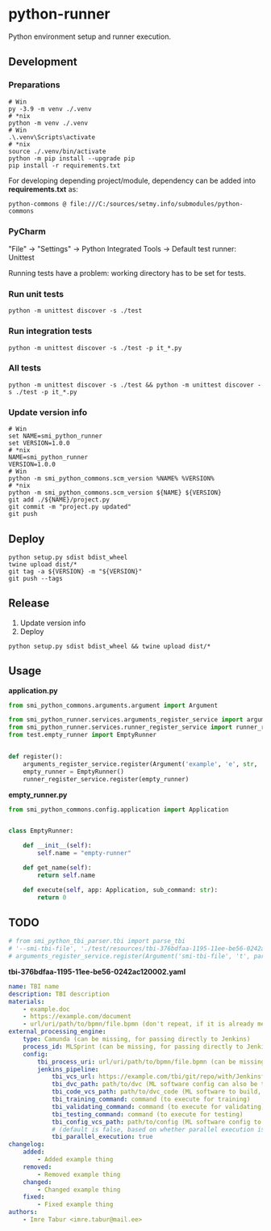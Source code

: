 # python-runner

Python environment setup and runner execution.

## Development

### Preparations

```shell
# Win
py -3.9 -m venv ./.venv
# *nix
python -m venv ./.venv
# Win
.\.venv\Scripts\activate
# *nix
source ./.venv/bin/activate
python -m pip install --upgrade pip
pip install -r requirements.txt
```

For developing depending project/module, dependency can be added into **requirements.txt** as:

    python-commons @ file:///C:/sources/setmy.info/submodules/python-commons

### PyCharm

"File" -> "Settings" -> Python Integrated Tools -> Default test runner: Unittest

Running tests have a problem: working directory has to be set for tests.

### Run unit tests

```shell
python -m unittest discover -s ./test
```

### Run integration tests

```shell
python -m unittest discover -s ./test -p it_*.py
```

### All tests

```shell
python -m unittest discover -s ./test && python -m unittest discover -s ./test -p it_*.py
```

### Update version info

```shell
# Win
set NAME=smi_python_runner
set VERSION=1.0.0
# *nix
NAME=smi_python_runner
VERSION=1.0.0
# Win
python -m smi_python_commons.scm_version %NAME% %VERSION%
# *nix
python -m smi_python_commons.scm_version ${NAME} ${VERSION}
git add ./${NAME}/project.py
git commit -m "project.py updated"
git push
```

## Deploy

```shell
python setup.py sdist bdist_wheel
twine upload dist/*
git tag -a ${VERSION} -m "${VERSION}"
git push --tags
```

## Release

1. Update version info
2. Deploy

```shell
python setup.py sdist bdist_wheel && twine upload dist/*
```

## Usage

**application.py**

```python
from smi_python_commons.arguments.argument import Argument

from smi_python_runner.services.arguments_register_service import arguments_register_service
from smi_python_runner.services.runner_register_service import runner_register_service
from test.empty_runner import EmptyRunner


def register():
    arguments_register_service.register(Argument('example', 'e', str, 'Example', True))
    empty_runner = EmptyRunner()
    runner_register_service.register(empty_runner)
```

**empty_runner.py**

```python
from smi_python_commons.config.application import Application


class EmptyRunner:

    def __init__(self):
        self.name = "empty-runner"

    def get_name(self):
        return self.name

    def execute(self, app: Application, sub_command: str):
        return 0
```

## TODO

```python
# from smi_python_tbi_parser.tbi import parse_tbi
# '--smi-tbi-file', './test/resources/tbi-376bdfaa-1195-11ee-be56-0242ac120002.yaml',
# arguments_register_service.register(Argument('smi-tbi-file', 't', parse_tbi, 'TBI yaml to be used', True), )
```

**tbi-376bdfaa-1195-11ee-be56-0242ac120002.yaml**

```yaml
name: TBI name
description: TBI description
materials:
    - example.doc
    - https://example.com/document
    - url/uri/path/to/bpmn/file.bpmn (don't repeat, if it is already mentioned in tbi_process_uri)
external_processing_engine:
    type: Camunda (can be missing, for passing directly to Jenkins)
    process_id: MLSprint (can be missing, for passing directly to Jenkins)
    config:
        tbi_process_uri: url/uri/path/to/bpmn/file.bpmn (can be missing, for passing directly to Jenkins)
        jenkins_pipeline:
            tbi_vcs_url: https://example.com/tbi/git/repo/with/Jenkinsfile/pipeline.git  (can be missing, Jenkins already have pipeline execution configured)
            tbi_dvc_path: path/to/dvc (ML software config can also be there, because config is also data)
            tbi_code_vcs_path: path/to/dvc_code (ML software to build, or use tbi_training_command and tbi_testing_command)
            tbi_training_command: command (to execute for training)
            tbi_validating_command: command (to execute for validating)
            tbi_testing_command: command (to execute for testing)
            tbi_config_vcs_path: path/to/config (ML software config to use, can be unset)
            # (default is false, based on whether parallel execution is desired, but mostly Jenkinsfile responsibility)
            tbi_parallel_execution: true
changelog:
    added:
        - Added example thing
    removed:
        - Removed example thing
    changed:
        - Changed example thing
    fixed:
        - Fixed example thing
authors:
    - Imre Tabur <imre.tabur@mail.ee>
```
